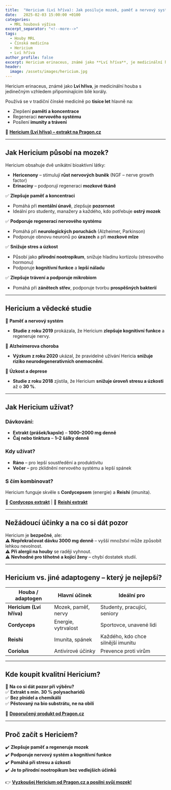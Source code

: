 ```yaml
---
title:  "Hericium (Lví hříva): Jak posiluje mozek, paměť a nervový systém?"
date:   2025-02-03 15:00:00 +0100
categories: 
  - MRL houbová výživa
excerpt_separator: "<!--more-->"
tags:
  - Houby MRL
  - Čínská medicína
  - Hericium
  - Lví hříva
author_profile: false
excerpt: Hericium erinaceus, známé jako **Lví hříva**, je medicinální houba s jedinečným vzhledem připomínajícím bílé korály. 
header:
  image: /assets/images/hericium.jpg
---
```



Hericium erinaceus, známé jako **Lví hříva**, je medicinální houba s jedinečným vzhledem připomínajícím bílé korály.  

Používá se v tradiční čínské medicíně po **tisíce let** hlavně na:  
- Zlepšení **paměti a koncentrace**  
- Regeneraci **nervového systému**  
- Posílení **imunity a trávení**  

🔗 [**Hericium (Lví hříva) – extrakt na Pragon.cz**](https://www.pragon.cz/hericium-mrl-koralovec-jezaty-lvi-hriva-c469/)  

---

## **Jak Hericium působí na mozek?**  

Hericium obsahuje dvě unikátní bioaktivní látky:  
- **Hericenony** – stimulují **růst nervových buněk** (NGF – nerve growth factor)  
- **Erinaciny** – podporují regeneraci **mozkové tkáně**  

✅ **Zlepšuje paměť a koncentraci**  
- Pomáhá při **mentální únavě**, zlepšuje **pozornost**  
- Ideální pro studenty, manažery a každého, kdo potřebuje **ostrý mozek**  

✅ **Podporuje regeneraci nervového systému**  
- Pomáhá při **neurologických poruchách** (Alzheimer, Parkinson)  
- Podporuje obnovu neuronů po **úrazech** a při **mozkové mlze**  

✅ **Snižuje stres a úzkost**  
- Působí jako **přírodní nootropikum**, snižuje hladinu kortizolu (stresového hormonu)  
- Podporuje **kognitivní funkce** a **lepší náladu**  

✅ **Zlepšuje trávení a podporuje mikrobiom**  
- Pomáhá při **zánětech střev**, podporuje tvorbu **prospěšných bakterií**  

---

## **Hericium a vědecké studie**  

📌 **Paměť a nervový systém**  
- **Studie z roku 2019** prokázala, že Hericium **zlepšuje kognitivní funkce** a regeneruje nervy.  

📌 **Alzheimerova choroba**  
- **Výzkum z roku 2020** ukázal, že pravidelné užívání Hericia **snižuje riziko neurodegenerativních onemocnění**.  

📌 **Úzkost a deprese**  
- **Studie z roku 2018** zjistila, že Hericium **snižuje úroveň stresu a úzkosti** až o **30 %**.  

---

## **Jak Hericium užívat?**  

### **Dávkování:**  
- **Extrakt (prášek/kapsle)** – **1000–2000 mg denně**  
- **Čaj nebo tinktura** – **1–2 šálky denně**  

### **Kdy užívat?**  
- **Ráno** – pro lepší soustředění a produktivitu  
- **Večer** – pro zklidnění nervového systému a lepší spánek  

### **S čím kombinovat?**  
Hericium funguje skvěle s **Cordycepsem** (energie) a **Reishi** (imunita).  

🔗 [**Cordyceps extrakt**]([https://www.pragon.cz/cordyceps](https://www.pragon.cz/cordyceps-mrl-housenice-cinska-c467/)) | 🔗 [**Reishi extrakt**]([https://www.pragon.cz/reishi](https://www.pragon.cz/reishi-mrl-lesklokorka-leskla-c474/))  

---

## **Nežádoucí účinky a na co si dát pozor**  

Hericium je **bezpečné**, ale:  
⚠️ **Nepřekračovat dávku 3000 mg denně** – vyšší množství může způsobit lehkou nevolnost.  
⚠️ **Při alergii na houby** se raději vyhnout.  
⚠️ **Nevhodné pro těhotné a kojící ženy** – chybí dostatek studií.  

---

## **Hericium vs. jiné adaptogeny – který je nejlepší?**  

| Houba / adaptogen | Hlavní účinek | Ideální pro |  
|-------------------|--------------|------------|  
| **Hericium (Lví hříva)** | Mozek, paměť, nervy | Studenty, pracující, seniory |  
| **Cordyceps** | Energie, vytrvalost | Sportovce, unavené lidi |  
| **Reishi** | Imunita, spánek | Každého, kdo chce silnější imunitu |  
| **Coriolus** | Antivirové účinky | Prevence proti virům |  

---

## **Kde koupit kvalitní Hericium?**  

📌 **Na co si dát pozor při výběru?**  
✅ **Extrakt s min. 30 % polysacharidů**  
✅ **Bez plnidel a chemikálií**  
✅ **Pěstovaný na bio substrátu, ne na obilí**  

🔗 [**Doporučený produkt od Pragon.cz**](https://www.pragon.cz/hericium-mrl-koralovec-jezaty-lvi-hriva-c469/)  

---

## **Proč začít s Hericiem?**  

✔️ **Zlepšuje paměť a regeneruje mozek**  
✔️ **Podporuje nervový systém a kognitivní funkce**  
✔️ **Pomáhá při stresu a úzkosti**  
✔️ **Je to přírodní nootropikum bez vedlejších účinků**  

👉 [**Vyzkoušej Hericium od Pragon.cz a posilni svůj mozek!**](https://www.pragon.cz/hericium-mrl-koralovec-jezaty-lvi-hriva-c469/)  

